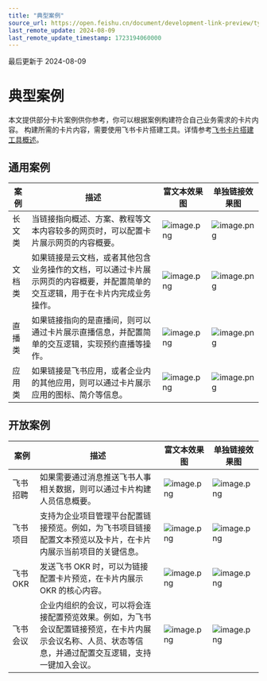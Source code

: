 ```yaml
---
title: "典型案例"
source_url: https://open.feishu.cn/document/development-link-preview/typical-case
last_remote_update: 2024-08-09
last_remote_update_timestamp: 1723194060000
---
```

最后更新于 2024-08-09

# 典型案例

本文提供部分卡片案例供你参考，你可以根据案例构建符合自己业务需求的卡片内容。
构建所需的卡片内容，需要使用飞书卡片搭建工具。详情参考[飞书卡片搭建工具概述](https://open.feishu.cn/document/uAjLw4CM/ukzMukzMukzM/feishu-cards/feishu-card-cardkit/feishu-cardkit-overview)。

## 通用案例

案例 | 描述 | 富文本效果图 | 单独链接效果图
--- | --- | --- | ---
长文类 | 当链接指向概述、方案、教程等文本内容较多的网页时，可以配置卡片展示网页的内容概要。 | ![image.png](https://sf3-cn.feishucdn.com/obj/open-platform-opendoc/7a62bfea3a7ae5cf54990f00de40ac1d_nfCJZawLDy.png?height=920&lazyload=true&width=1124) | ![image.png](https://sf3-cn.feishucdn.com/obj/open-platform-opendoc/90f573a62698a9f299a21cd4b5be3027_5INruRupmm.png?height=720&lazyload=true&width=1076)
文档类 | 如果链接是云文档，或者其他包含业务操作的文档，可以通过卡片展示网页的内容概要，并配置简单的交互逻辑，用于在卡片内完成业务操作。 | ![image.png](https://sf3-cn.feishucdn.com/obj/open-platform-opendoc/9926147a0925ed78eb6f12f1444dc3f3_RNC2F7BmlE.png?height=904&lazyload=true&width=1124) | ![image.png](https://sf3-cn.feishucdn.com/obj/open-platform-opendoc/aa88968623bb481dff7f381c50d1507e_qET8HM2tKV.png?height=804&lazyload=true&width=1076)
直播类 | 如果链接指向的是直播间，则可以通过卡片展示直播信息，并配置简单的交互逻辑，实现预约直播等操作。 | ![image.png](https://sf3-cn.feishucdn.com/obj/open-platform-opendoc/60edbbfc6ea1a8ab7357efb9621d7058_tn24aefXzp.png?height=982&lazyload=true&width=1124) | ![image.png](https://sf3-cn.feishucdn.com/obj/open-platform-opendoc/7ba56a161248faf608fb73bcf7588046_63P4daC8VP.png?height=882&lazyload=true&width=1076)
应用类 | 如果链接是飞书应用，或者企业内的其他应用，则可以通过卡片展示应用的图标、简介等信息。 | ![image.png](https://sf3-cn.feishucdn.com/obj/open-platform-opendoc/4e2b4ad50f935c25ac8d6a225c24b935_N34DmpOXXE.png?height=498&lazyload=true&width=1040) | ![image.png](https://sf3-cn.feishucdn.com/obj/open-platform-opendoc/c97bb8c5914148b458e9b4b6ec733b6f_QkW04Jl9m4.png?height=398&lazyload=true&width=1124)

## 开放案例

案例 | 描述 | 富文本效果图 | 单独链接效果图
--- | --- | --- | ---
飞书招聘 | 如果需要通过消息推送飞书人事相关数据，则可以通过卡片构建人员信息概要。 | ![image.png](https://sf3-cn.feishucdn.com/obj/open-platform-opendoc/f15547fdb8b707942df032baa19eaf72_z48CDbpTW3.png?height=672&lazyload=true&width=1124) | ![image.png](https://sf3-cn.feishucdn.com/obj/open-platform-opendoc/afdf5b7273803111558e90df9467f006_U8AoLNBoy6.png?height=572&lazyload=true&width=1076)
飞书项目 | 支持为企业项目管理平台配置链接预览。例如，为飞书项目链接配置文本预览以及卡片，在卡片内展示当前项目的关键信息。 | ![image.png](https://sf3-cn.feishucdn.com/obj/open-platform-opendoc/1927b7f4affc21b77353d3882197739e_hfKduqes8o.png?height=940&lazyload=true&width=1124) | ![image.png](https://sf3-cn.feishucdn.com/obj/open-platform-opendoc/576e30dc4a4360ae9d639f0ceaf91a0e_s7mxFmKmX3.png?height=840&lazyload=true&width=1076)
飞书 OKR | 发送飞书 OKR 时，可以为链接配置卡片预览，在卡片内展示 OKR 的核心内容。 | ![image.png](https://sf3-cn.feishucdn.com/obj/open-platform-opendoc/1051bfb6649060fc02dc17608c52c374_v6z3UoriMt.png?height=876&lazyload=true&width=1124) | ![image.png](https://sf3-cn.feishucdn.com/obj/open-platform-opendoc/dce77c025564dbbdb658c62a330d7105_8C7mYKjRJ3.png?height=776&lazyload=true&width=1076)
飞书会议 | 企业内组织的会议，可以将会连接配置预览效果。例如，为飞书会议配置链接预览，在卡片内展示会议名称、人员、状态等信息，并通过配置交互逻辑，支持一键加入会议。 | ![image.png](https://sf3-cn.feishucdn.com/obj/open-platform-opendoc/cdaed2ead50cb50fa0bf55fb36d4465c_Qz6cZrCeBt.png?height=604&lazyload=true&width=1124) | ![image.png](https://sf3-cn.feishucdn.com/obj/open-platform-opendoc/2009081a8c52dd6207de1c0f09cf8aad_bz1H07KOgU.png?height=504&lazyload=true&width=1076)
